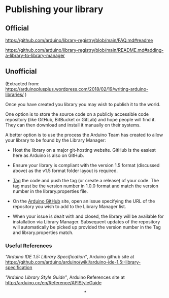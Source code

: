 # Publishing your library

## Official

https://github.com/arduino/library-registry/blob/main/FAQ.md#readme

https://github.com/arduino/library-registry/blob/main/README.md#adding-a-library-to-library-manager

## Unofficial

(Extracted from: https://arduinoplusplus.wordpress.com/2018/02/19/writing-arduino-libraries/ )

Once you have created you library you may wish to publish it to the world.

One option is to store the source code on a publicly accessible code repository (like GitHub, BitBucket or GitLab) and hope people will find it. They can then download and install it manually on their systems.

A better option is to use the process the Arduino Team has created to allow your library to be found by the Library Manager:

- Host the library on a major git-hosting website. GitHub is the easiest here as Arduino is also on GitHub.

- Ensure your library is compliant with the version 1.5 format (discussed above) as the v1.5 format folder layout is required.

- [Tag](https://git-scm.com/book/en/v2/Git-Basics-Tagging) the code and push the tag (or create a release) of your code. The tag must be the version number in 1.0.0 format and match the version number in the library.properties file.

- On the [Arduino GitHub](https://github.com/arduino/Arduino/issues) site, open an issue specifying the URL of the repository you wish to add to the Library Manager list.

- When your issue is dealt with and closed, the library will be available for installation via Library Manager. Subsequent updates of the repository will automatically be picked up provided the version number in the Tag and library.properties match.

### Useful References

*"Arduino IDE 1.5: Library Specification"*, Arduino github site at https://github.com/arduino/arduino/wiki/arduino-ide-1.5:-library-specification

*"Arduino Library Style Guide"*, Arduino References site at http://arduino.cc/en/Reference/APIStyleGuide

<p align="center">*</p>
